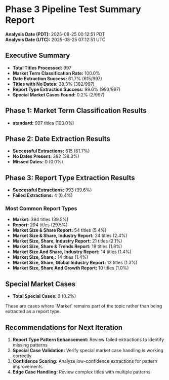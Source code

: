 # Phase 3 Pipeline Test Summary Report

**Analysis Date (PDT):** 2025-08-25 00:12:51 PDT  
**Analysis Date (UTC):** 2025-08-25 07:12:51 UTC

## Executive Summary

- **Total Titles Processed:** 997
- **Market Term Classification Rate:** 100.0%
- **Date Extraction Success:** 61.7% (615/997)
- **Titles with No Dates:** 38.3% (382/997)
- **Report Type Extraction Success:** 99.6% (993/997)
- **Special Market Cases Found:** 0.2% (2/997)

## Phase 1: Market Term Classification Results

- **standard:** 997 titles (100.0%)


## Phase 2: Date Extraction Results

- **Successful Extractions:** 615 (61.7%)
- **No Dates Present:** 382 (38.3%)
- **Missed Dates:** 0 (0.0%)

## Phase 3: Report Type Extraction Results

- **Successful Extractions:** 993 (99.6%)
- **Failed Extractions:** 4 (0.4%)

### Most Common Report Types

- **Market:** 394 titles (39.5%)
- **Report:** 294 titles (29.5%)
- **Market Size & Share Report:** 54 titles (5.4%)
- **Market Size & Share, Industry Report:** 24 titles (2.4%)
- **Market Size, Share, Industry Report:** 21 titles (2.1%)
- **Market Size, Share & Trends Report:** 18 titles (1.8%)
- **Market Size And Share, Industry Report:** 14 titles (1.4%)
- **Market Size, Share,:** 14 titles (1.4%)
- **Market Size, Share, Global Industry Report:** 13 titles (1.3%)
- **Market Size, Share And Growth Report:** 10 titles (1.0%)


## Special Market Cases

- **Total Special Cases:** 2 (0.2%)

These are cases where 'Market' remains part of the topic rather than being extracted as a report type.

## Recommendations for Next Iteration

1. **Report Type Pattern Enhancement:** Review failed extractions to identify missing patterns
2. **Special Case Validation:** Verify special market case handling is working correctly
3. **Confidence Scoring:** Analyze low-confidence extractions for pattern improvements
4. **Edge Case Handling:** Review complex titles with multiple patterns

